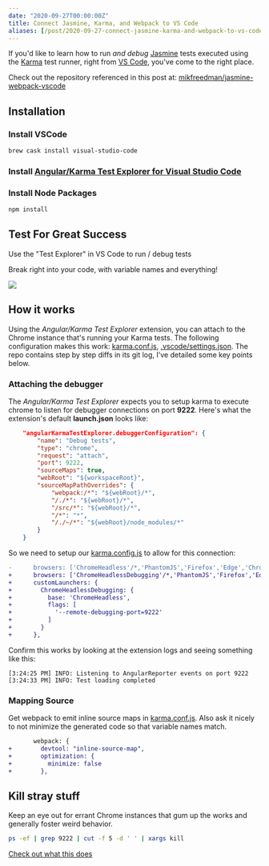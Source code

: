 ```yaml
---
date: "2020-09-27T00:00:00Z"
title: Connect Jasmine, Karma, and Webpack to VS Code
aliases: [/post/2020-09-27-connect-jasmine-karma-and-webpack-to-vs-code]
---
```


If you'd like to learn how to run *and debug* [Jasmine](https://jasmine.github.io/2.0/introduction) tests executed using the [Karma](https://karma-runner.github.io/latest/index.html) test runner, right from [VS Code](https://code.visualstudio.com/), you've come to the right place.
 <!--more-->
Check out the repository referenced in this post at: [mikfreedman/jasmine-webpack-vscode](https://github.com/mikfreedman/jasmine-webpack-vscode)


## Installation 

### Install VSCode

```bash
brew cask install visual-studio-code
```

### Install [Angular/Karma Test Explorer for Visual Studio Code](https://marketplace.visualstudio.com/items?itemName=raagh.angular-karma-test-explorer)

### Install Node Packages

```bash
npm install
```

## Test For Great Success
Use the "Test Explorer" in VS Code to run / debug tests

Break right into your code, with variable names and everything!

<img src="{{site.baseurl}}/assets/images/results.png">
 
## How it works
Using the *Angular/Karma Test Explorer* extension, you can attach to the Chrome instance that's running your Karma tests. The following configuration makes this work: [karma.conf.js](https://github.com/mikfreedman/jasmine-webpack-vscode/blob/master/karma.conf.js), [.vscode/settings.json](https://github.com/mikfreedman/jasmine-webpack-vscode/blob/master/.vscode/settings.json). The repo contains step by step diffs in its git log, I've detailed some key points below.

### Attaching the debugger
The *Angular/Karma Test Explorer* expects you to setup karma to execute chrome to listen for debugger connections on port **9222**. Here's what the extension's default **launch.json** looks like:

```json
    "angularKarmaTestExplorer.debuggerConfiguration": {
        "name": "Debug tests",
        "type": "chrome",
        "request": "attach",
        "port": 9222,
        "sourceMaps": true,
        "webRoot": "${workspaceRoot}",
        "sourceMapPathOverrides": {
            "webpack:/*": "${webRoot}/*",
            "/./*": "${webRoot}/*",
            "/src/*": "${webRoot}/*",
            "/*": "*",
            "/./~/*": "${webRoot}/node_modules/*"
        }
    }
```

So we need to setup our [karma.config.js](https://github.com/mikfreedman/jasmine-webpack-vscode/blob/master/karma.conf.js) to allow for this connection:

```diff
-      browsers: ['ChromeHeadless'/*,'PhantomJS','Firefox','Edge','ChromeCanary','Opera','IE','Safari'*/],
+      browsers: ['ChromeHeadlessDebugging'/*,'PhantomJS','Firefox','Edge','ChromeCanary','Opera','IE','Safari'*/],
+      customLaunchers: {
+        ChromeHeadlessDebugging: {
+          base: 'ChromeHeadless',
+          flags: [
+            '--remote-debugging-port=9222'
+          ]
+        }
+      },
```

Confirm this works by looking at the extension logs and seeing something like this:

```
[3:24:25 PM] INFO: Listening to AngularReporter events on port 9222
[3:24:33 PM] INFO: Test loading completed
```

### Mapping Source
Get webpack to emit inline source maps in [karma.conf.js](karma.conf.js). Also ask it nicely to not minimize the generated code so that variable names match.

```diff
       webpack: {
+        devtool: "inline-source-map",
+        optimization: {
+          minimize: false
+        },
```

## Kill stray stuff

Keep an eye out for errant Chrome instances that gum up the works and generally foster weird behavior.

```bash
ps -ef | grep 9222 | cut -f 5 -d ' ' | xargs kill
```

 [Check out what this does](https://explainshell.com/explain?cmd=ps+-ef+%7C+grep+9222+%7C+cut+-f+5+-d+%27+%27++%7C+xargs+kill)


